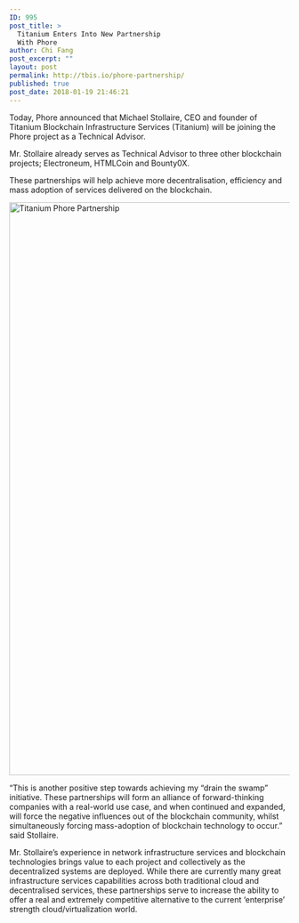 ```yaml
---
ID: 995
post_title: >
  Titanium Enters Into New Partnership
  With Phore
author: Chi Fang
post_excerpt: ""
layout: post
permalink: http://tbis.io/phore-partnership/
published: true
post_date: 2018-01-19 21:46:21
---
```

Today, Phore announced that Michael Stollaire, CEO and founder of Titanium Blockchain Infrastructure Services (Titanium) will be joining the Phore project as a Technical Advisor.

Mr. Stollaire already serves as Technical Advisor to three other blockchain projects; Electroneum, HTMLCoin and Bounty0X.

These partnerships will help achieve more decentralisation, efficiency and mass adoption of services delivered on the blockchain.

<img class="aligncenter wp-image-996 size-large" src="https://tbis.io/wp-content/uploads/2018/01/Titanium-Phore-Partnership-1028x1030.jpg" alt="Titanium Phore Partnership" width="1028" height="1030" />

“This is another positive step towards achieving my “drain the swamp” initiative. These partnerships will form an alliance of forward-thinking companies with a real-world use case, and when continued and expanded, will force the negative influences out of the blockchain community, whilst simultaneously forcing mass-adoption of blockchain technology to occur.” said Stollaire.

Mr. Stollaire’s experience in network infrastructure services and blockchain technologies brings value to each project and collectively as the decentralized systems are deployed. While there are currently many great infrastructure services capabilities across both traditional cloud and decentralised services, these partnerships serve to increase the ability to offer a real and extremely competitive alternative to the current ‘enterprise’ strength cloud/virtualization world.